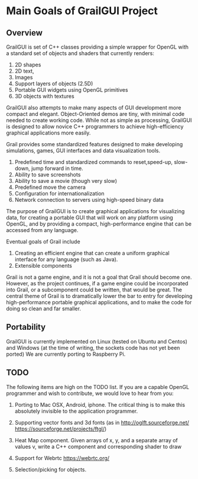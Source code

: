 # Main Goals of GrailGUI Project

## Overview

 GrailGUI is set of C++ classes providing a simple wrapper for OpenGL with
 a standard set of objects and shaders that currently renders:
   1. 2D shapes
   2. 2D text,
   3. Images
   4. Support layers of objects (2.5D)
   5. Portable GUI widgets using OpenGL primitives
   6. 3D objects with textures


  GrailGUI also attempts to make many aspects of GUI development more compact
  and elegant. Object-Oriented demos are tiny, with minimal code needed to
  create working code. While not as simple as processing, GrailGUI is designed
  to allow novice C++ programmers to achieve high-efficiency graphical
  applications more easily.

  Grail provides some standardized features designed to make developing
  simulations, games, GUI interfaces and data visualization tools.
   1. Predefined time and standardized commands to reset,speed-up, slow-down,
      jump forward in time.
   2. Ability to save screenshots
   3. Ability to save a movie (though very slow)
   4. Predefined move the camera
   5. Configuration for internationalization
   6. Network connection to servers using high-speed binary data

 The purpose of GrailGUI is to create graphical applications for visualizing
 data, for creating a portable GUI that will work on any platform using OpenGL,
 and by providing a compact, high-performance engine that can be accessed from
 any language.

 Eventual goals of Grail include
   1. Creating an efficient engine that can create a uniform graphical interface
   for any language (such as Java).
   2. Extensible components
   
 Grail is not a game engine, and it is not a goal that Grail should become one.
 However, as the project continues, if a game engine could be incorporated into
 Grail, or a subcomponent could be written, that would be great. The central
 theme of Grail is to dramatically lower the bar to entry for developing
 high-performance portable graphical applications, and to make the code for
 doing so clean and far smaller.

## Portability

 GrailGUI is currently implemented on Linux (tested on Ubuntu and Centos)
 and Windows (at the time of writing, the sockets code has not yet been ported)
 We are currently porting to Raspberry Pi.

## TODO

 The following items are high on the TODO list. If you are a capable OpenGL
 programmer and wish to contribute, we would love to hear from you:

 1. Porting to Mac OSX, Android, iphone. The critical thing is to make this
 absolutely invisible to the application programmer.

 2. Supporting vector fonts and 3d fonts (as in http://oglft.sourceforge.net/
 https://sourceforge.net/projects/ftgl/)

 3. Heat Map component. Given arrays of x, y, and a separate array of values v,
 write a C++ component and corresponding shader to draw

 4. Support for Webrtc https://webrtc.org/

 5. Selection/picking for objects.

